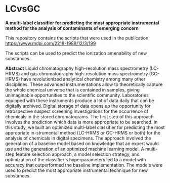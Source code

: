 # LCvsGC
**A multi-label classifier for predicting the most appropriate instrumental method for the analysis of contaminants of emerging concern**

This repository contains the scripts that were used in the publication https://www.mdpi.com/2218-1989/12/3/199

The scripts can be used to predict the ionization amenability of new substances.

**Abstract**
Liquid chromatography high-resolution mass spectrometry (LC-HRMS) and gas chromatography high-resolution mass spectrometry (GC-HRMS) have revolutionized analytical chemistry among many other disciplines. These advanced instrumentations allow to theoretically capture the whole chemical universe that is contained in samples, giving unimaginable opportunities to the scientific community. Laboratories equipped with these instruments produce a lot of data daily that can be digitally archived. Digital storage of data opens up the opportunity for retrospective suspect screening investigations for the occurrence of chemicals in the stored chromatograms. The first step of this approach involves the prediction which data is more appropriate to be searched. In this study, we built an optimized multi-label classifier for predicting the most appropriate in-strumental method (LC-HRMS or GC-HRMS or both) for the analysis of chemicals in digital specimens. The approach involved the generation of a baseline model based on knowledge that an expert would use and the generation of an optimized machine learning model. A multi-step feature selection approach, a model selection strategy, and optimization of the classifier's hyperparameters led to a model with accuracy that outperformed the baseline implementation. The models were used to predict the most appropriate instrumental technique for new substances.
